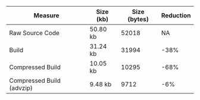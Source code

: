 | Measure | Size (kb) | Size (bytes) | Reduction |
| --- | --- | --- | --- |
| Raw Source Code | 50.80 kb | 52018 | NA |
| Build | 31.24 kb | 31994 | -38% |
| Compressed Build | 10.05 kb | 10295 | -68% |
| Compressed Build (advzip) | 9.48 kb | 9712 | -6% |
